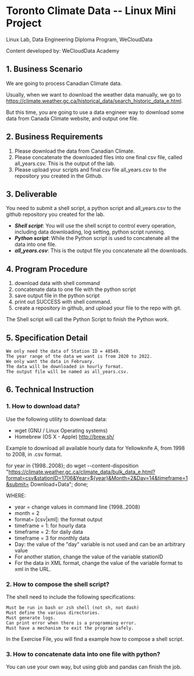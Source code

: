 # Toronto Climate Data -- Linux Mini Project

Linux Lab, Data Engineering Diploma Program, WeCloudData

Content developed by: WeCloudData Academy


## 1. Business Scenario

We are going to process Canadian Climate data.

Usually, when we want to download the weather data manually, we go to https://climate.weather.gc.ca/historical_data/search_historic_data_e.html.

But this time, you are going to use a data engineer way to download some data from Canada Climate website, and output one file.
## 2. Business Requirements

1. Please download the data from Canadian Climate.
2. Please concatenate the downloaded files into one final csv file, called all_years.csv. This is the output of the lab.
3. Please upload your scripts and final csv file all_years.csv to the repository you created in the Github. 

## 3. Deliverable

You need to submit a shell script, a python script and all_years.csv to the github repository you created for the lab.

* ***Shell script***: You will use the shell script to control every operation, including data downloading, log setting, python script running.
* ***Python script***: While the Python script is used to concatenate all the data into one file.
* ***all_years.csv***: This is the output file you concatenate all the downloads. 

## 4. Program Procedure

1. download data with shell command
2. concatenate data to one file with the python script
3. save output file in the python script
4. print out SUCCESS with shell command.
5. create a repository in github, and upload your file to the repo with git. 

The Shell script will call the Python Script to finish the Python work.
## 5. Specification Detail

    We only need the data of Station ID = 48549.
    The year range of the data we want is from 2020 to 2022.
    We only want the data in February.
    The data will be downloaded in hourly format.
    The output file will be named as all_years.csv. 

## 6. Technical Instruction

### 1. How to download data?

Use the following utility to download data:
* wget (GNU / Linux Operating systems)
* Homebrew (OS X - Apple) http://brew.sh/

Example to download all available hourly data for Yellowknife A, from 1998 to 2008, in .csv format.

for year in {1998..2008}; 
do wget  --content-disposition "https://climate.weather.gc.ca/climate_data/bulk_data_e.html?format=csv&stationID=1706&Year=${year}&Month=2&Day=14&timeframe=1&submit= Download+Data";
done;

WHERE:
* year = change values in command line {1998..2008}
* month = 2
* format= [csv|xml]: the format output
* timeframe = 1: for hourly data
* timeframe = 2: for daily data
* timeframe = 3 for monthly data
* Day: the value of the "day" variable is not used and can be an arbitrary value
* For another station, change the value of the variable stationID
* For the data in XML format, change the value of the variable format to xml in the URL.

### 2. How to compose the shell script?
The shell need to include the following specifications:

    Must be run in bash or zsh shell (not sh, not dash)
    Must define the various directories.
    Must generate logs.
    Can print error when there is a programming error.
    Must have a mechanism to exit the program safely. 

In the Exercise File, you will find a example how to compose a shell script.

### 3. How to concatenate data into one file with python?
You can use your own way, but using glob and pandas can finish the job. 
